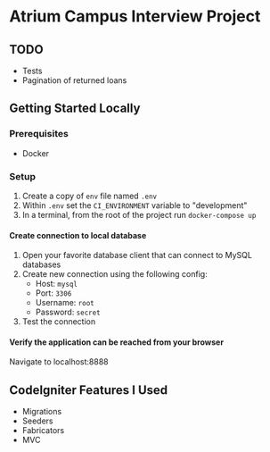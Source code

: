 # Atrium Campus Interview Project

## TODO
- Tests
- Pagination of returned loans

## Getting Started Locally
### Prerequisites
- Docker
### Setup
1. Create a copy of `env` file named `.env`
2. Within `.env` set the `CI_ENVIRONMENT` variable to "development"
3. In a terminal, from the root of the project run `docker-compose up`
#### Create connection to local database
1. Open your favorite database client that can connect to MySQL databases
2. Create new connection using the following config:
   - Host: `mysql`
   - Port: `3306`
   - Username: `root`
   - Password: `secret`
3. Test the connection
#### Verify the application can be reached from your browser
Navigate to localhost:8888

## CodeIgniter Features I Used
- Migrations
- Seeders
- Fabricators
- MVC
